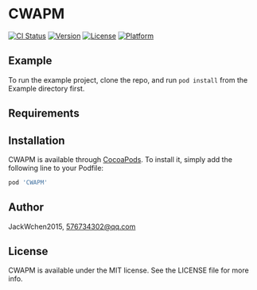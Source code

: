 # CWAPM

[![CI Status](https://img.shields.io/travis/JackWchen2015/CWAPM.svg?style=flat)](https://travis-ci.org/JackWchen2015/CWAPM)
[![Version](https://img.shields.io/cocoapods/v/CWAPM.svg?style=flat)](https://cocoapods.org/pods/CWAPM)
[![License](https://img.shields.io/cocoapods/l/CWAPM.svg?style=flat)](https://cocoapods.org/pods/CWAPM)
[![Platform](https://img.shields.io/cocoapods/p/CWAPM.svg?style=flat)](https://cocoapods.org/pods/CWAPM)

## Example

To run the example project, clone the repo, and run `pod install` from the Example directory first.

## Requirements

## Installation

CWAPM is available through [CocoaPods](https://cocoapods.org). To install
it, simply add the following line to your Podfile:

```ruby
pod 'CWAPM'
```

## Author

JackWchen2015, 576734302@qq.com

## License

CWAPM is available under the MIT license. See the LICENSE file for more info.

